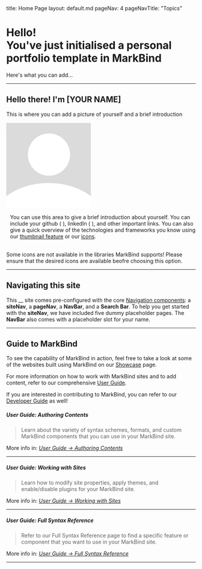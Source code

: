 <frontmatter>
  title: Home Page
  layout: default.md
  pageNav: 4
  pageNavTitle: "Topics"
</frontmatter>

<br>

<div class="bg-dark text-white px-2 py-5 mb-4">
  <div class="container">
    <h1 class="display-5 no-index">Hello!<br>You've just initialised a personal portfolio template in MarkBind</h1>
    <p class="lead">Here's what you can add...</p>
  </div>
</div>

---

## Hello there! I'm [YOUR NAME]

This is where you can add a picture of yourself and a brief introduction

<div class='container'>
  <img src='./contents/assests/default_profile_pic.png' alt='default-profile-pic'></img>
  <p style="padding-left:10px">You can use this area to give a brief introduction about yourself. You can include your github (
    <a href="https://github.com/MarkBind/markbind">
      <i class="fa-brands fa-github fa-lg"></i>
    </a>
    ), linkedIn (
      <a href="https://www.linkedin.com/school/national-university-of-singapore/">
      <i class="fa-brands fa-linkedin fa-lg"></i>
    </a>
    ), and other important links. You can also give a quick overview of the technologies and frameworks you know using our <a href="https://markbind.org/userGuide/components/imagesAndDiagrams.html#thumbnails" target="_blank">thumbnail feature</a> or our <a href="https://markbind.org/userGuide/formattingContents.html#icons" target="_blank">icons</a>. 
  </p>
  <panel header="Example using thumbnails" minimized>
    <thumbnail src='./contents/assests/JavaScript.svg' size="100"/>
    <thumbnail src='./contents/assests/Typescript.svg' size="100"/>
    <thumbnail src='./contents/assests/Vue.svg' size="100"/>
  </panel>
  <br/>
  <panel header="Example using icons" minimized>
    Some icons are not available in the libraries MarkBind supports! Please ensure that 
    the desired icons are available beofre choosing this option.
    <br/>
    <i class="fa-brands fa-square-js fa-2xl"></i>
    <i class="fa-brands fa-vuejs fa-2xl"></i>
  </panel>

</div>

---

## Navigating this site

This __ site comes pre-configured with the core <a href="https://markbind.org/userGuide/components/navigation.html#navigation-components" target="_blank">Navigation components</a>: a <tooltip content="Site Navigation">**siteNav**</tooltip>, a <tooltip content="Page Navigation">**pageNav**</tooltip>, a <tooltip content="Navigation Bar">**NavBar**</tooltip>, and a **Search Bar**. To help you get started with the **siteNav**, we have included <tooltip content="experience, skills, projects, project1, project2">five dummy placeholder pages</tooltip>. The **NavBar** also comes with a placeholder slot for your name.

---

## Guide to MarkBind

To see the capability of MarkBind in action, feel free to take a look at some of the websites built using MarkBind on our <a href="https://markbind.org/showcase.html" target="_blank">Showcase</a> page. 

For more information on how to work with MarkBind sites and to add content, refer to our comprehensive <a href="https://markbind.org/userGuide/gettingStarted.html" target="_blank">User Guide</a>. 

<box type="info">

If you are interested in contributing to MarkBind, you can refer to our <a href="https://markbind.org/devdocs/devGuide/devGuide.html" target="_blank">Developer Guide</a> as well!

</box>

<panel header="**Good starting points in our User Guide**" expanded no-close>

##### **User Guide: Authoring Contents**

> Learn about the variety of syntax schemes, formats, and custom MarkBind components that you can use in your MarkBind site.

More info in: _<a href="https://markbind.org/userGuide/authoringContents.html" target="_blank">User Guide → Authoring Contents</a>_

---

##### **User Guide: Working with Sites**

> Learn how to modify site properties, apply themes, and enable/disable plugins for your MarkBind site.

More info in: _<a href="https://markbind.org/userGuide/workingWithSites.html" target="_blank">User Guide → Working with Sites</a>_

---

##### **User Guide: Full Syntax Reference**

> Refer to our Full Syntax Reference page to find a specific feature or component that you want to use in your MarkBind site.

More info in: _<a href="https://markbind.org/userGuide/fullSyntaxReference.html" target="_blank">User Guide → Full Syntax Reference</a>_

</panel>

---
